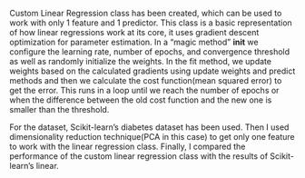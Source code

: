Custom Linear Regression class has been created, which can be used to work with only 1 feature and 1 predictor. This
class
is a basic representation of how linear regressions work at its core, it uses gradient descent optimization for
parameter estimation. In a “magic method” __init__ we configure the learning rate, number of epochs, and convergence
threshold as well as randomly initialize the weights. In the fit method, we update weights based on the calculated
gradients using update weights and predict methods and then we calculate the cost function(mean squared error) to get
the error. This runs in a loop until we reach the number of epochs or when the difference between the old cost function
and the new one is smaller than the threshold.

For the dataset, Scikit-learn’s diabetes dataset has been used.
Then I used dimensionality reduction technique(PCA in this case) to get only one feature to work with the linear
regression class.
Finally, I compared the performance of the custom linear regression class with the results of Scikit-learn’s linear.
